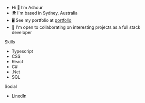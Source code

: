 - Hi 👋  I’m Ashour
- 🌍  I'm based in Sydney, Australia
- 🖥️  See my portfolio at [portfolio](https://ashour-dev.me/)
- 🤝  I'm open to collaborating on interesting projects as a full stack developer

Skills
- Typescript
- CSS
- React
- C#
- .Net
- SQL

Social
- [LinedIn](https://www.linkedin.com/in/ashour-abdal)
  
